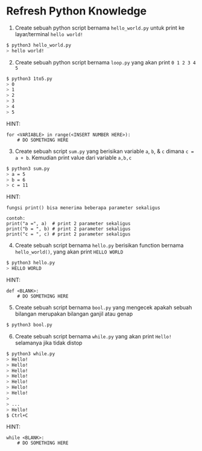 # Refresh Python Knowledge

1. Create sebuah python script bernama `hello_world.py` untuk print ke layar/terminal `hello world!`
```bash
$ python3 hello_world.py
> hello world!
```

2. Create sebuah python script bernama `loop.py` yang akan print `0 1 2 3 4 5`
```bash
$ python3 1to5.py
> 0
> 1
> 2
> 3
> 4
> 5
```
HINT:
```
for <VARIABLE> in range(<INSERT NUMBER HERE>):
    # DO SOMETHING HERE
```

3. Create sebuah script `sum.py` yang berisikan variable `a`, `b`, & `c` dimana `c = a + b`. Kemudian print value dari variable `a,b,c`
```bash
$ python3 sum.py
> a = 5
> b = 6
> c = 11
```
HINT:
```
fungsi print() bisa menerima beberapa parameter sekaligus

contoh:
print("a =", a)  # print 2 parameter sekaligus
print("b = ", b) # print 2 parameter sekaligus
print("c = ", c) # print 2 parameter sekaligus
```

4. Create sebuah script bernama `hello.py` berisikan function bernama `hello_world()`, yang akan print `HELLO WORLD`
```bash
$ python3 hello.py 
> HELLO WORLD
```
HINT:
```
def <BLANK>:
    # DO SOMETHING HERE
```

5. Create sebuah script bernama `bool.py` yang mengecek apakah sebuah bilangan merupakan bilangan ganjil atau genap
```bash
$ python3 bool.py
```

6. Create sebuah script bernama `while.py` yang akan print `Hello!` selamanya jika tidak distop
```bash
$ python3 while.py
> Hello!
> Hello!
> Hello!
> Hello!
> Hello!
> Hello!
> Hello!
> 
> ...
> Hello!
$ Ctrl+C
```
HINT:
```
while <BLANK>:
    # DO SOMETHING HERE
```
